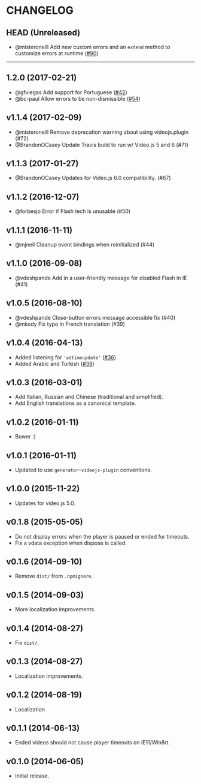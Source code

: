 CHANGELOG
=========

## HEAD (Unreleased)
* @misteroneill Add new custom errors and an `extend` method to customize errors at runtime ([#90](https://github.com/brightcove/videojs-errors/pull/90))

--------------------

## 1.2.0 (2017-02-21)
* @gfviegas Add support for Portuguese ([#42](https://github.com/brightcove/videojs-errors/pull/42))
* @bc-paul Allow errors to be non-dismissible ([#54](https://github.com/brightcove/videojs-errors/pull/54))

## v1.1.4 (2017-02-09)
* @misteroneill Remove deprecation warning about using videojs.plugin (#72)
* @BrandonOCasey Update Travis build to run w/ Video.js 5 and 6 (#71)

## v1.1.3 (2017-01-27)
* @BrandonOCasey Updates for Video.js 6.0 compatibility. (#67)

## v1.1.2 (2016-12-07)
* @forbesjo Error if Flash tech is unusable (#50)

## v1.1.1 (2016-11-11)
* @mjneil Cleanup event bindings when reinitialized (#44)

## v1.1.0 (2016-09-08)
* @vdeshpande Add in a user-friendly message for disabled Flash in IE (#41)

## v1.0.5 (2016-08-10)
* @vdeshpande Close-button errors message accessible fix (#40)
* @mkody Fix typo in French translation (#39)

## v1.0.4 (2016-04-13)
* Added listening for `'adtimeupdate'` ([#36](https://github.com/brightcove/videojs-errors/pull/36))
* Added Arabic and Turkish ([#38](https://github.com/brightcove/videojs-errors/pull/38))

## v1.0.3 (2016-03-01)
* Add Italian, Russian and Chinese (traditional and simplified).
* Add English translations as a canonical template.

## v1.0.2 (2016-01-11)
* Bower :)

## v1.0.1 (2016-01-11)
* Updated to use `generator-videojs-plugin` conventions.

## v1.0.0 (2015-11-22)
* Updates for video.js 5.0.

## v0.1.8 (2015-05-05)
* Do not display errors when the player is paused or ended for timeouts.
* Fix a vdata exception when dispose is called.

## v0.1.6 (2014-09-10)
* Remove `dist/` from `.npmignore`.

## v0.1.5 (2014-09-03)
* More localization improvements.

## v0.1.4 (2014-08-27)
* Fix `dist/`.

## v0.1.3 (2014-08-27)
* Localization improvements.

## v0.1.2 (2014-08-19)
* Localization

## v0.1.1 (2014-06-13)
* Ended videos should not cause player timeouts on IE11/Win8rt.

## v0.1.0 (2014-06-05)
* Initial release.

